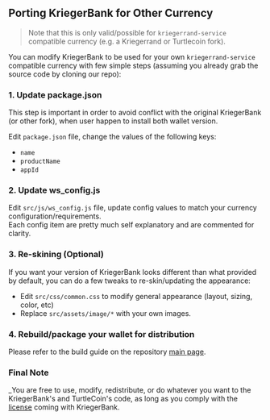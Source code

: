 ## Porting KriegerBank for Other Currency

> Note that this is only valid/possible for `kriegerrand-service` compatible currency (e.g. a Kriegerrand or Turtlecoin fork).

You can modify KriegerBank to be used for your own `kriegerrand-service` compatible currency with few simple steps (assuming you already grab the source code by cloning our repo):

### 1. Update package.json
This step is important in order to avoid conflict with the original KriegerBank (or other fork), when user happen to install both wallet version.

Edit `package.json` file, change the values of the following keys:
- `name`
- `productName`
- `appId`

### 2. Update ws_config.js
Edit `src/js/ws_config.js` file, update config values to match your currency configuration/requirements.  
Each config item are pretty much self explanatory and are commented for clarity.

### 3. Re-skining (Optional)
If you want your version of KriegerBank looks different than what provided by default, you can do a few tweaks to re-skin/updating the appearance:
- Edit `src/css/common.css` to modify general appearance (layout, sizing, color, etc)
- Replace `src/assets/image/*` with your own images.

### 4. Rebuild/package your wallet for distribution
Please refer to the build guide on the repository [main page](https://github.com/Algersoft/kriegerbank).

### Final Note
_You are free to use, modify, redistribute, or do whatever you want to the KriegerBank's and TurtleCoin's code, as long as you comply with the [license](https://github.com/turtlecoin/turtle-wallet-electron/blob/master/LICENSE.md) coming with KriegerBank.